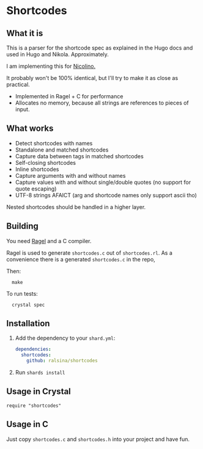# Shortcodes

## What it is

This is a parser for the shortcode spec as explained in the Hugo docs
and used in Hugo and Nikola. Approximately.

I am implementing this for [Nicolino.](https://nicolino.ralsina.me)

It probably won't be 100% identical, but I'll try to make it
as close as practical.

* Implemented in Ragel + C for performance
* Allocates no memory, because all strings are references to
  pieces of input.

## What works

* Detect shortcodes with names
* Standalone and matched shortcodes
* Capture data between tags in matched shortcodes
* Self-closing shortcodes
* Inline shortcodes
* Capture arguments with and without names
* Capture values with and without single/double quotes (no support for quote escaping)
* UTF-8 strings AFAICT (arg and shortcode names only support ascii tho)

Nested shortcodes should be handled in a higher layer.

## Building

You need [Ragel](http://www.colm.net/open-source/ragel/) and a C compiler.

Ragel is used to generate `shortcodes.c` out of `shortcodes.rl`.
As a convenience there is a generated `shortcodes.c` in the repo,

Then:

```shell
  make
```

To run tests:

```shell
  crystal spec
```

## Installation

1. Add the dependency to your `shard.yml`:

   ```yaml
   dependencies:
     shortcodes:
       github: ralsina/shortcodes
   ```

2. Run `shards install`

## Usage in Crystal

```crystal
require "shortcodes"
```

## Usage in C

Just copy `shortcodes.c` and `shortcodes.h` into your project and have fun.
